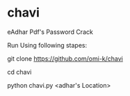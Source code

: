 # chavi
eAdhar Pdf's Password Crack

Run Using following stapes:

git clone https://github.com/omi-k/chavi

cd chavi 

python chavi.py <adhar's Location> 
